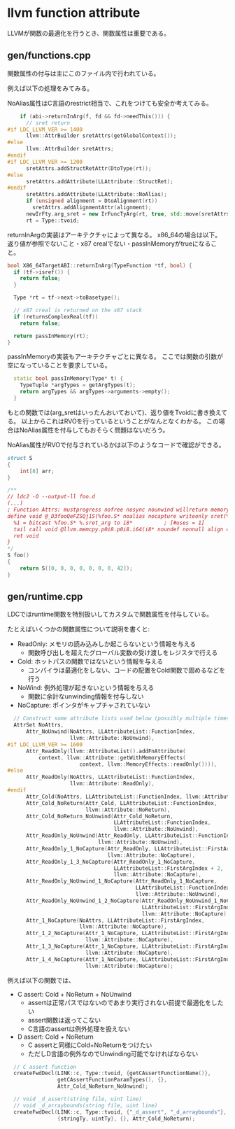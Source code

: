 # llvm function attribute

LLVMが関数の最適化を行うとき、関数属性は重要である。

## gen/functions.cpp

関数属性の付与は主にこのファイル内で行われている。

例えば以下の処理をみてみる。

NoAlias属性はC言語のrestrict相当で、これをつけても安全か考えてみる。

```cpp
    if (abi->returnInArg(f, fd && fd->needThis())) {
      // sret return
#if LDC_LLVM_VER >= 1400
      llvm::AttrBuilder sretAttrs(getGlobalContext());
#else
      llvm::AttrBuilder sretAttrs;
#endif
#if LDC_LLVM_VER >= 1200
      sretAttrs.addStructRetAttr(DtoType(rt));
#else
      sretAttrs.addAttribute(LLAttribute::StructRet);
#endif
      sretAttrs.addAttribute(LLAttribute::NoAlias);
      if (unsigned alignment = DtoAlignment(rt))
        sretAttrs.addAlignmentAttr(alignment);
      newIrFty.arg_sret = new IrFuncTyArg(rt, true, std::move(sretAttrs));
      rt = Type::tvoid;
```

returnInArgの実装はアーキテクチャによって異なる。
x86_64の場合は以下。
返り値が参照でないこと・x87 crealでない・passInMemoryがtrueになること。

```cpp
bool X86_64TargetABI::returnInArg(TypeFunction *tf, bool) {
  if (tf->isref()) {
    return false;
  }

  Type *rt = tf->next->toBasetype();

  // x87 creal is returned on the x87 stack
  if (returnsComplexReal(tf))
    return false;

  return passInMemory(rt);
}
```

passInMemoryの実装もアーキテクチャごとに異なる。
ここでは関数の引数が空になっていることを要求している。

```cpp
  static bool passInMemory(Type* t) {
    TypeTuple *argTypes = getArgTypes(t);
    return argTypes && argTypes->arguments->empty();
  }
```

もとの関数では(arg_sretはいったんおいておいて)、返り値をTvoidに書き換えてる。
以上からこれはRVOを行っているということがなんとなくわかる。
この場合はNoAlias属性を付与してもおそらく問題はないだろう。

NoAlias属性がRVOで付与されているかは以下のようなコードで確認ができる。

```d
struct S
{
    int[8] arr;
}

/**
// ldc2 -O --output-ll foo.d
(...)
; Function Attrs: mustprogress nofree nosync nounwind willreturn memory(argmem: readwrite) uwtable
define void @_D3fooQeFZSQj1S(%foo.S* noalias nocapture writeonly sret(%foo.S) align 4 %.sret_arg) local_unnamed_addr #0 {
  %1 = bitcast %foo.S* %.sret_arg to i8*          ; [#uses = 1]
  tail call void @llvm.memcpy.p0i8.p0i8.i64(i8* noundef nonnull align 4 dereferenceable(32) %1, i8* noundef nonnull align 16 dereferenceable(32) bitcast ([8 x i32]* @.arrayliteral to i8*), i64 32, i1 false)
  ret void
}
*/
S foo()
{
    return S([0, 0, 0, 0, 0, 0, 0, 42]);
}
```

## gen/runtime.cpp

LDCではruntime関数を特別扱いしてカスタムで関数属性を付与している。

たとえばいくつかの関数属性について説明を書くと:

- ReadOnly: メモリの読み込みしか起こらないという情報を与える
  - 関数呼び出しを超えたグローバル変数の受け渡しをレジスタで行える
- Cold: ホットパスの関数ではないという情報を与える
  - コンパイラは最適化をしない、コードの配置をCold関数で固めるなどを行う
- NoWind: 例外処理が起きないという情報を与える
  - 関数に余計なunwinding情報を付与しない
- NoCapture: ポインタがキャプチャされていない

```cpp
  // Construct some attribute lists used below (possibly multiple times)
  AttrSet NoAttrs,
      Attr_NoUnwind(NoAttrs, LLAttributeList::FunctionIndex,
                    llvm::Attribute::NoUnwind),
#if LDC_LLVM_VER >= 1600
      Attr_ReadOnly(llvm::AttributeList().addFnAttribute(
          context, llvm::Attribute::getWithMemoryEffects(
                       context, llvm::MemoryEffects::readOnly()))),
#else
      Attr_ReadOnly(NoAttrs, LLAttributeList::FunctionIndex,
                    llvm::Attribute::ReadOnly),
#endif
      Attr_Cold(NoAttrs, LLAttributeList::FunctionIndex, llvm::Attribute::Cold),
      Attr_Cold_NoReturn(Attr_Cold, LLAttributeList::FunctionIndex,
                         llvm::Attribute::NoReturn),
      Attr_Cold_NoReturn_NoUnwind(Attr_Cold_NoReturn,
                                  LLAttributeList::FunctionIndex,
                                  llvm::Attribute::NoUnwind),
      Attr_ReadOnly_NoUnwind(Attr_ReadOnly, LLAttributeList::FunctionIndex,
                             llvm::Attribute::NoUnwind),
      Attr_ReadOnly_1_NoCapture(Attr_ReadOnly, LLAttributeList::FirstArgIndex,
                                llvm::Attribute::NoCapture),
      Attr_ReadOnly_1_3_NoCapture(Attr_ReadOnly_1_NoCapture,
                                  LLAttributeList::FirstArgIndex + 2,
                                  llvm::Attribute::NoCapture),
      Attr_ReadOnly_NoUnwind_1_NoCapture(Attr_ReadOnly_1_NoCapture,
                                         LLAttributeList::FunctionIndex,
                                         llvm::Attribute::NoUnwind),
      Attr_ReadOnly_NoUnwind_1_2_NoCapture(Attr_ReadOnly_NoUnwind_1_NoCapture,
                                           LLAttributeList::FirstArgIndex + 1,
                                           llvm::Attribute::NoCapture),
      Attr_1_NoCapture(NoAttrs, LLAttributeList::FirstArgIndex,
                       llvm::Attribute::NoCapture),
      Attr_1_2_NoCapture(Attr_1_NoCapture, LLAttributeList::FirstArgIndex + 1,
                         llvm::Attribute::NoCapture),
      Attr_1_3_NoCapture(Attr_1_NoCapture, LLAttributeList::FirstArgIndex + 2,
                         llvm::Attribute::NoCapture),
      Attr_1_4_NoCapture(Attr_1_NoCapture, LLAttributeList::FirstArgIndex + 3,
                         llvm::Attribute::NoCapture);
```

例えば以下の関数では、

- C assert: Cold + NoReturn + NoUnwind
  - assertは正常パスではないのであまり実行されない前提で最適化をしたい
  - assert関数は返ってこない
  - C言語のassertは例外処理を扱えない
- D assert: Cold + NoReturn
  - C assertと同様にCold+NoReturnをつけたい
  - ただしD言語の例外なのでUnwinding可能でなければならない

```cpp
  // C assert function
  createFwdDecl(LINK::c, Type::tvoid, {getCAssertFunctionName()},
                getCAssertFunctionParamTypes(), {},
                Attr_Cold_NoReturn_NoUnwind);

  // void _d_assert(string file, uint line)
  // void _d_arraybounds(string file, uint line)
  createFwdDecl(LINK::c, Type::tvoid, {"_d_assert", "_d_arraybounds"},
                {stringTy, uintTy}, {}, Attr_Cold_NoReturn);
```
